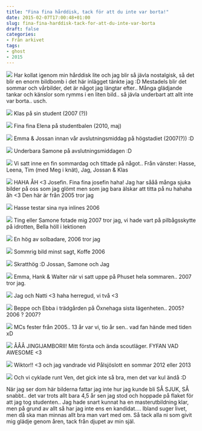 ```yaml
---
title: "Fina fina hårddisk, tack för att du inte var borta!"
date: 2015-02-07T17:00:48+01:00
slug: fina-fina-harddisk-tack-for-att-du-inte-var-borta
draft: false
categories:
- Från arkivet
tags:
- ghost
- 2015
---
```


![](/assets/images/ghost/2015/02/DSC08718.JPG)
Har kollat igenom min hårddisk lite och jag blir så jävla nostalgisk, så det blir en enorm bildbomb i det här inlägget tänkte jag :D
Mestadels blir det sommar och vårbilder, det är något jag längtar efter.. Många glädjande tankar och känslor som rymms i en liten bild.. så jävla underbart att allt inte var borta.. usch.

![](/assets/images/ghost/2015/02/IMG_3613.JPG)
Klas på sin student (2007 (?))

![](/assets/images/ghost/2015/02/DSC04735.JPG)
Fina fina Elena på studentbalen (2010, maj)

![](/assets/images/ghost/2015/02/IMG_3317.JPG)
Emma & Jossan innan vår avslutningsmiddag på högstadiet (2007(?)) :D

![](/assets/images/ghost/2015/02/IMG_3342.JPG)
Underbara Samone på avslutningsmiddagen :D 

![](/assets/images/ghost/2015/02/DSC05818.JPG)
Vi satt inne en fin sommardag och tittade på något.. 
Från vänster: Hasse, Leena, Tim (med Meg i knät), Jag, Jossan & Klas

![](/assets/images/ghost/2015/02/MOha-FlummP-H-gNiv-.JPG)
HAHA ÅH <3 Josefin. Fina fina josefin haha! Jag har sååå många sjuka bilder på oss som jag glömt men som jag bara älskar att titta på nu hahaha åh <3 Den här är från 2005 tror jag

![](/assets/images/ghost/2015/02/Hasse-Jag-rUte--ker12maj2006-jpg.JPG)
Hasse testar sina nya inlines 2006

![](/assets/images/ghost/2015/02/IMG_2917.JPG)
Ting eller Samone fotade mig 2007 tror jag, vi hade vart på pilbågsskytte på idrotten, Bella höll i lektionen

![](/assets/images/ghost/2015/02/Sol-H-g-Emma-Jossan-MC-Lina-Adam--Amanda-Fidde5juni2006.jpg)
En hög av solbadare, 2006 tror jag

![](/assets/images/ghost/2015/02/KoffeLiggerIGr-set5juni2006.jpg)
Sommrig bild minst sagt, Koffe 2006

![](/assets/images/ghost/2015/02/Jossan-Samone-Jag--.JPG)
Skratthög :D Jossan, Samone och Jag

![](/assets/images/ghost/2015/02/IMG_0674.JPG)
Emma, Hank & Walter när vi satt uppe på Phuset hela sommaren.. 2007 tror jag.

![](/assets/images/ghost/2015/02/ViTv----.JPG)
Jag och Natti <3 haha herregud, vi två <3

![](/assets/images/ghost/2015/02/HPIM0409.JPG)
Beppe och Ebba i trädgården på Öxnehaga sista lägenheten.. 2005? 2006 ? 2007?

![](/assets/images/ghost/2015/02/P1010364.JPG)
MCs fester från 2005.. 13 år var vi, tio år sen.. vad fan hände med tiden xD

![](/assets/images/ghost/2015/02/HPIM1956.JPG)
ÅÅÅ JINGIJAMBORII! Mitt första och ända scoutläger. FYFAN VAD AWESOME <3

![](/assets/images/ghost/2015/02/DSC_0642.jpg)
Wiktor!! <3 och jag vandrade vid Pålsjöslott en sommar 2012 eller 2013

![](/assets/images/ghost/2015/02/DSC_0706.jpg)
Och vi cyklade runt Ven, det gick inte så bra, men det var kul ändå :D







När jag ser dom här bilderna fattar jag inte hur jag kunde bli SÅ SJUK, SÅ snabbt.. det var trots allt bara 4,5 år sen jag stod och hoppade på flaket för att jag tog studenten..
Jag hade snart kunnat ha en masterutbildning klar, men på grund av allt så har jag inte ens en kandidat.... Ibland suger livet, men då ska man minnas allt bra man vart med om. 
Så tack alla ni som givit mig glädje genom åren, tack från djupet av min själ. 









